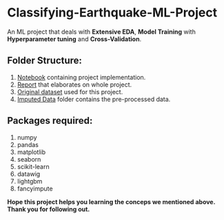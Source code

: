 # Classifying-Earthquake-ML-Project
An ML project that deals with **Extensive EDA**, **Model Training** with **Hyperparameter tuning** and **Cross-Validation**.

## Folder Structure:
1. [Notebook](https://github.com/rodosingh/Classifying-Earthquake-ML-Project/blob/main/2021701010.ipynb) containing project implementation.
2. [Report](https://github.com/rodosingh/Classifying-Earthquake-ML-Project/blob/main/2021701010_Report.pdf) that elaborates on whole project.
3. [Original dataset](https://github.com/rodosingh/Classifying-Earthquake-ML-Project/blob/main/Indian%20Earthquakes%20List%20Update_Magnitudes.xls) used for this project.
4. [Imputed Data](https://github.com/rodosingh/Classifying-Earthquake-ML-Project/tree/main/imputed_data) folder contains the pre-processed data.

## Packages required:
1. numpy
2. pandas
3. matplotlib
4. seaborn
5. scikit-learn
6. datawig
7. lightgbm
8. fancyimpute

**Hope this project helps you learning the conceps we mentioned above. Thank you for following out.**
